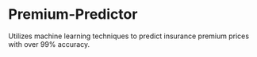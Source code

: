 # Premium-Predictor
Utilizes machine learning techniques to predict insurance premium prices with over 99% accuracy.
